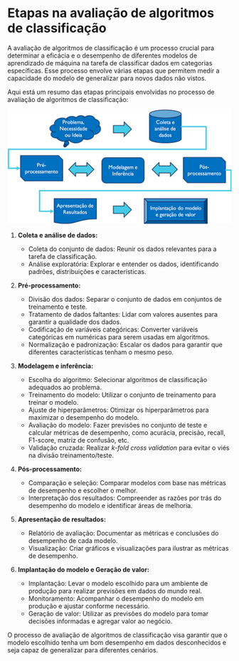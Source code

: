# Etapas na avaliação de algoritmos de classificação

A avaliação de algoritmos de classificação é um processo crucial para determinar a eficácia e o desempenho de diferentes modelos de aprendizado de máquina na tarefa de classificar dados em categorias específicas. Esse processo envolve várias etapas que permitem medir a capacidade do modelo de generalizar para novos dados não vistos.

Aqui está um resumo das etapas principais envolvidas no processo de avaliação de algoritmos de classificação:

[![](./assets/avaliacao-de-algoritmos.png)](https://tatianaesc.medium.com/machine-learning-conceitos-e-modelos-f0373bf4f445)

1. **Coleta e análise de dados:**

   - Coleta do conjunto de dados: Reunir os dados relevantes para a tarefa de classificação.
   - Análise exploratória: Explorar e entender os dados, identificando padrões, distribuições e características.

2. **Pré-processamento:**

   - Divisão dos dados: Separar o conjunto de dados em conjuntos de treinamento e teste.
   - Tratamento de dados faltantes: Lidar com valores ausentes para garantir a qualidade dos dados.
   - Codificação de variáveis categóricas: Converter variáveis categóricas em numéricas para serem usadas em algoritmos.
   - Normalização e padronização: Escalar os dados para garantir que diferentes características tenham o mesmo peso.

3. **Modelagem e inferência:**

   - Escolha do algoritmo: Selecionar algoritmos de classificação adequados ao problema.
   - Treinamento do modelo: Utilizar o conjunto de treinamento para treinar o modelo.
   - Ajuste de hiperparâmetros: Otimizar os hiperparâmetros para maximizar o desempenho do modelo.
   - Avaliação do modelo: Fazer previsões no conjunto de teste e calcular métricas de desempenho, como acurácia, precisão, recall, F1-score, matriz de confusão, etc.
   - Validação cruzada: Realizar _k-fold cross validation_ para evitar o viés na divisão treinamento/teste.

4. **Pós-processamento:**

   - Comparação e seleção: Comparar modelos com base nas métricas de desempenho e escolher o melhor.
   - Interpretação dos resultados: Compreender as razões por trás do desempenho do modelo e identificar áreas de melhoria.

5. **Apresentação de resultados:**

   - Relatório de avaliação: Documentar as métricas e conclusões do desempenho de cada modelo.
   - Visualização: Criar gráficos e visualizações para ilustrar as métricas de desempenho.

6. **Implantação do modelo e Geração de valor:**

   - Implantação: Levar o modelo escolhido para um ambiente de produção para realizar previsões em dados do mundo real.
   - Monitoramento: Acompanhar o desempenho do modelo em produção e ajustar conforme necessário.
   - Geração de valor: Utilizar as previsões do modelo para tomar decisões informadas e agregar valor ao negócio.

O processo de avaliação de algoritmos de classificação visa garantir que o modelo escolhido tenha um bom desempenho em dados desconhecidos e seja capaz de generalizar para diferentes cenários.
